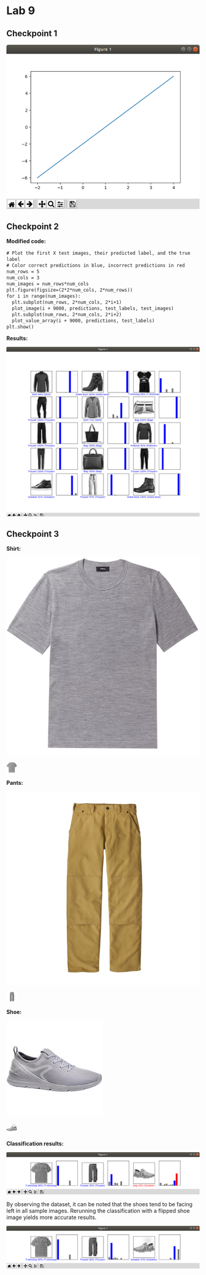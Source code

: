 # Lab 9

## Checkpoint 1

![](img/1.png)

## Checkpoint 2

**Modified code:**
```
# Plot the first X test images, their predicted label, and the true label
# Color correct predictions in blue, incorrect predictions in red
num_rows = 5
num_cols = 3
num_images = num_rows*num_cols
plt.figure(figsize=(2*2*num_cols, 2*num_rows))
for i in range(num_images):
  plt.subplot(num_rows, 2*num_cols, 2*i+1)
  plot_image(i + 9000, predictions, test_labels, test_images)
  plt.subplot(num_rows, 2*num_cols, 2*i+2)
  plot_value_array(i + 9000, predictions, test_labels)
plt.show()
```

**Results:**

![](img/2.png)

## Checkpoint 3

**Shirt:**

![](img/shirt.jpg)

![](img/shirt_proc.jpg)

**Pants:**

![](img/pants.jpg)

![](img/pants_proc.jpg)

**Shoe:**

![](img/shoe.jpg)

![](img/shoe_proc.jpg)

**Classification results:**

![](img/3.png)

By observing the dataset, it can be noted that the shoes tend to be facing left in all sample images. Rerunning the classification with a flipped shoe image yields more accurate results.

![](img/3_2.png)
